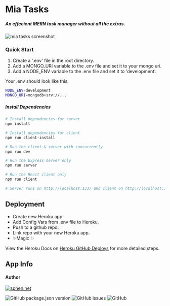 # Mia Tasks

##### _An effecient MERN task manager without all the extras._

![mia tasks screenshot](https://github.com/sphen/mia-tasks/blob/main/miatasks.jpg)

### Quick Start

1. Create a '.env' file in the root directory.
2. Add a MONGO_URI variable to the .env file and set it to your mongo uri.
3. Add a NODE_ENV variable to the .env file and set it to 'development'.

Your .env should look like this:

```bash
NODE_ENV=development
MONGO_URI=mongodb+srv://...
```

##### Install Dependencies

```bash
# Install dependencies for server
npm install

# Install dependencies for client
npm run client-install

# Run the client & server with concurrently
npm run dev

# Run the Express server only
npm run server

# Run the React client only
npm run client

# Server runs on http://localhost:1337 and client on http://localhost:3000
```

## Deployment

- Create new Heroku app.
- Add Config Vars from .env file to Heroku.
- Push to a github repo.
- Link repo with your new Heroku app.
- ✨Magic ✨

View the Heroku Docs on [Heroku GitHub Deploys](https://devcenter.heroku.com/articles/github-integration) for more detailed steps.

## App Info

#### Author

[![sphen.net](https://img.shields.io/badge/Sphen-sphen.net-yellow?style=for-the-badge)](https://sphen.net)

![GitHub package.json version](https://img.shields.io/github/package-json/v/sphen/mia-tasks) ![GitHub issues](https://img.shields.io/github/issues-raw/sphen/mia-tasks) ![GitHub](https://img.shields.io/github/license/sphen/mia-tasks)
